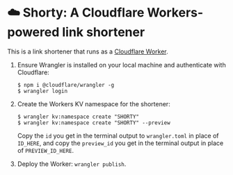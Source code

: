 # ☁️  Shorty: A Cloudflare Workers-powered link shortener

This is a link shortener that runs as a [Cloudflare Worker](https://workers.cloudflare.com/).

1. Ensure Wrangler is installed on your local machine and authenticate with Cloudflare:

    ```shell
    $ npm i @cloudflare/wrangler -g
    $ wrangler login
    ```

2. Create the Workers KV namespace for the shortener:

    ```shell
    $ wrangler kv:namespace create "SHORTY"
    $ wrangler kv:namespace create "SHORTY" --preview
    ```

    Copy the `id` you get in the terminal output to `wrangler.toml` in place of `ID_HERE`, and copy the `preview_id` you get in the terminal output in place of `PREVIEW_ID_HERE`.

3. Deploy the Worker: `wrangler publish`.
